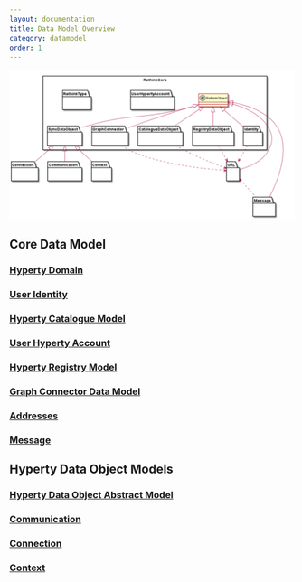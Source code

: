 ```yaml
---
layout: documentation
title: Data Model Overview
category: datamodel
order: 1
---
```


![reTHINK Data Model](Rethink-Core.png)

## Core Data Model

### [Hyperty Domain](core/Hyperty-Domain/readme.md)

### [User Identity](core/user-identity/readme.md)

### [Hyperty Catalogue Model](core/hyperty-catalogue/readme.md)

### [User Hyperty Account](core/user-hyperty-account/readme.md)

### [Hyperty Registry Model](core/hyperty-registry/readme.md)

### [Graph Connector Data Model](core/graph-connector/readme.md)

### [Addresses](core/address/readme.md)

### [Message](core/message/readme.md)

## Hyperty Data Object Models

### [Hyperty Data Object Abstract Model ](data-objects/data-synch/readme.md)

### [Communication](data-objects/communication/readme.md)

### [Connection](data-objects/connection/readme.md)

### [Context](data-objects/context/readme.md)
